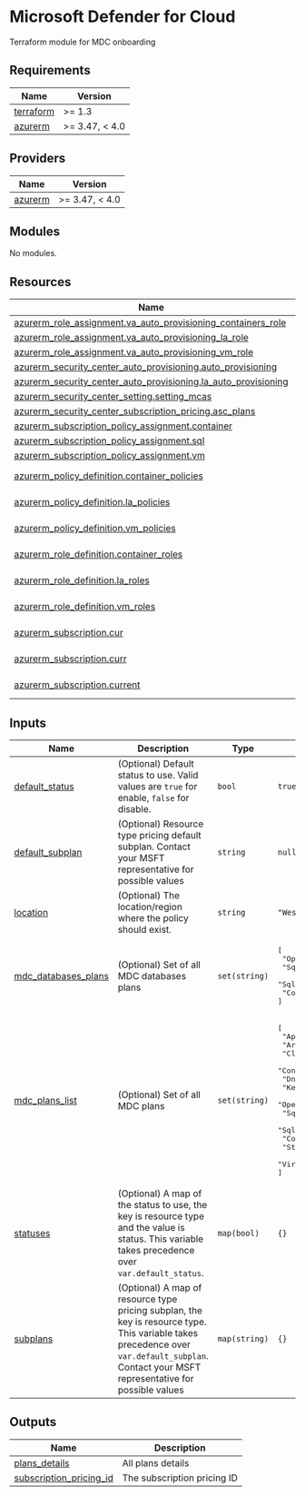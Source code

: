 # Microsoft Defender for Cloud

Terraform module for MDC onboarding

<!-- BEGIN_TF_DOCS -->
## Requirements

| Name                                                                      | Version        |
|---------------------------------------------------------------------------|----------------|
| <a name="requirement_terraform"></a> [terraform](#requirement\_terraform) | >= 1.3         |
| <a name="requirement_azurerm"></a> [azurerm](#requirement\_azurerm)       | >= 3.47, < 4.0 |

## Providers

| Name                                                          | Version        |
|---------------------------------------------------------------|----------------|
| <a name="provider_azurerm"></a> [azurerm](#provider\_azurerm) | >= 3.47, < 4.0 |

## Modules

No modules.

## Resources

| Name                                                                                                                                                                                | Type        |
|-------------------------------------------------------------------------------------------------------------------------------------------------------------------------------------|-------------|
| [azurerm_role_assignment.va_auto_provisioning_containers_role](https://registry.terraform.io/providers/hashicorp/azurerm/latest/docs/resources/role_assignment)                     | resource    |
| [azurerm_role_assignment.va_auto_provisioning_la_role](https://registry.terraform.io/providers/hashicorp/azurerm/latest/docs/resources/role_assignment)                             | resource    |
| [azurerm_role_assignment.va_auto_provisioning_vm_role](https://registry.terraform.io/providers/hashicorp/azurerm/latest/docs/resources/role_assignment)                             | resource    |
| [azurerm_security_center_auto_provisioning.auto_provisioning](https://registry.terraform.io/providers/hashicorp/azurerm/latest/docs/resources/security_center_auto_provisioning)    | resource    |
| [azurerm_security_center_auto_provisioning.la_auto_provisioning](https://registry.terraform.io/providers/hashicorp/azurerm/latest/docs/resources/security_center_auto_provisioning) | resource    |
| [azurerm_security_center_setting.setting_mcas](https://registry.terraform.io/providers/hashicorp/azurerm/latest/docs/resources/security_center_setting)                             | resource    |
| [azurerm_security_center_subscription_pricing.asc_plans](https://registry.terraform.io/providers/hashicorp/azurerm/latest/docs/resources/security_center_subscription_pricing)      | resource    |
| [azurerm_subscription_policy_assignment.container](https://registry.terraform.io/providers/hashicorp/azurerm/latest/docs/resources/subscription_policy_assignment)                  | resource    |
| [azurerm_subscription_policy_assignment.sql](https://registry.terraform.io/providers/hashicorp/azurerm/latest/docs/resources/subscription_policy_assignment)                        | resource    |
| [azurerm_subscription_policy_assignment.vm](https://registry.terraform.io/providers/hashicorp/azurerm/latest/docs/resources/subscription_policy_assignment)                         | resource    |
| [azurerm_policy_definition.container_policies](https://registry.terraform.io/providers/hashicorp/azurerm/latest/docs/data-sources/policy_definition)                                | data source |
| [azurerm_policy_definition.la_policies](https://registry.terraform.io/providers/hashicorp/azurerm/latest/docs/data-sources/policy_definition)                                       | data source |
| [azurerm_policy_definition.vm_policies](https://registry.terraform.io/providers/hashicorp/azurerm/latest/docs/data-sources/policy_definition)                                       | data source |
| [azurerm_role_definition.container_roles](https://registry.terraform.io/providers/hashicorp/azurerm/latest/docs/data-sources/role_definition)                                       | data source |
| [azurerm_role_definition.la_roles](https://registry.terraform.io/providers/hashicorp/azurerm/latest/docs/data-sources/role_definition)                                              | data source |
| [azurerm_role_definition.vm_roles](https://registry.terraform.io/providers/hashicorp/azurerm/latest/docs/data-sources/role_definition)                                              | data source |
| [azurerm_subscription.cur](https://registry.terraform.io/providers/hashicorp/azurerm/latest/docs/data-sources/subscription)                                                         | data source |
| [azurerm_subscription.curr](https://registry.terraform.io/providers/hashicorp/azurerm/latest/docs/data-sources/subscription)                                                        | data source |
| [azurerm_subscription.current](https://registry.terraform.io/providers/hashicorp/azurerm/latest/docs/data-sources/subscription)                                                     | data source |

## Inputs

| Name                                                                                            | Description                                                                                                                                                                                  | Type          | Default                                                                                                                                                                                                                                                                            | Required |
|-------------------------------------------------------------------------------------------------|----------------------------------------------------------------------------------------------------------------------------------------------------------------------------------------------|---------------|------------------------------------------------------------------------------------------------------------------------------------------------------------------------------------------------------------------------------------------------------------------------------------|:--------:|
| <a name="input_default_status"></a> [default\_status](#input\_default\_status)                  | (Optional) Default status to use. Valid values are `true` for enable, `false` for disable.                                                                                                   | `bool`        | `true`                                                                                                                                                                                                                                                                             |    no    |
| <a name="input_default_subplan"></a> [default\_subplan](#input\_default\_subplan)               | (Optional) Resource type pricing default subplan. Contact your MSFT representative for possible values                                                                                       | `string`      | `null`                                                                                                                                                                                                                                                                             |    no    |
| <a name="input_location"></a> [location](#input\_location)                                      | (Optional) The location/region where the policy should exist.                                                                                                                                | `string`      | `"West Europe"`                                                                                                                                                                                                                                                                    |    no    |
| <a name="input_mdc_databases_plans"></a> [mdc\_databases\_plans](#input\_mdc\_databases\_plans) | (Optional) Set of all MDC databases plans                                                                                                                                                    | `set(string)` | <pre>[<br>  "OpenSourceRelationalDatabases",<br>  "SqlServers",<br>  "SqlServerVirtualMachines",<br>  "CosmosDbs"<br>]</pre>                                                                                                                                                       |    no    |
| <a name="input_mdc_plans_list"></a> [mdc\_plans\_list](#input\_mdc\_plans\_list)                | (Optional) Set of all MDC plans                                                                                                                                                              | `set(string)` | <pre>[<br>  "AppServices",<br>  "Arm",<br>  "CloudPosture",<br>  "Containers",<br>  "Dns",<br>  "KeyVaults",<br>  "OpenSourceRelationalDatabases",<br>  "SqlServers",<br>  "SqlServerVirtualMachines",<br>  "CosmosDbs",<br>  "StorageAccounts",<br>  "VirtualMachines"<br>]</pre> |    no    |
| <a name="input_statuses"></a> [statuses](#input\_statuses)                                      | (Optional) A map of the status to use, the key is resource type and the value is status. This variable takes precedence over `var.default_status`.                                           | `map(bool)`   | `{}`                                                                                                                                                                                                                                                                               |    no    |
| <a name="input_subplans"></a> [subplans](#input\_subplans)                                      | (Optional) A map of resource type pricing subplan, the key is resource type. This variable takes precedence over `var.default_subplan`. Contact your MSFT representative for possible values | `map(string)` | `{}`                                                                                                                                                                                                                                                                               |    no    |

## Outputs

| Name                                                                                                          | Description                 |
|---------------------------------------------------------------------------------------------------------------|-----------------------------|
| <a name="output_plans_details"></a> [plans\_details](#output\_plans\_details)                                 | All plans details           |
| <a name="output_subscription_pricing_id"></a> [subscription\_pricing\_id](#output\_subscription\_pricing\_id) | The subscription pricing ID |
<!-- END_TF_DOCS -->
